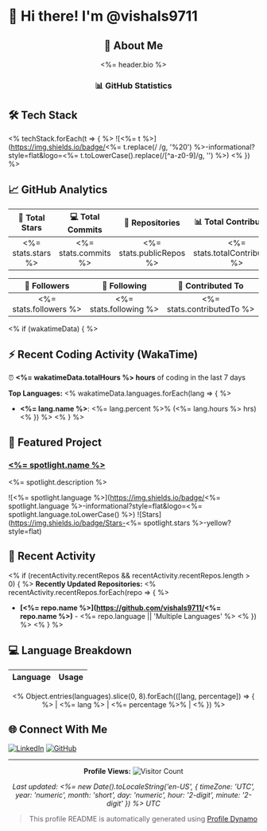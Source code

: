 # 👋 Hi there! I'm @vishals9711

<div align="center">

## 🚀 About Me
<%= header.bio %>

### 📊 GitHub Statistics

</div>

## 🛠️ Tech Stack
<% techStack.forEach(t => { %>
![<%= t %>](https://img.shields.io/badge/<%= t.replace(/ /g, '%20') %>-informational?style=flat&logo=<%= t.toLowerCase().replace(/[^a-z0-9]/g, '') %>) <% }) %>

## 📈 GitHub Analytics

<div align="center">

| 🌟 **Total Stars** | 💻 **Total Commits** | 📁 **Repositories** | 📊 **Total Contributions** |
|:------------------:|:-------------------:|:-------------------:|:--------------------------:|
| <%= stats.stars %> | <%= stats.commits %> | <%= stats.publicRepos %> | <%= stats.totalContributions %> |

| 👥 **Followers** | 🎯 **Following** | 🤝 **Contributed To** |
|:---------------:|:----------------:|:-------------------:|
| <%= stats.followers %> | <%= stats.following %> | <%= stats.contributedTo %> |

</div>

<% if (wakatimeData) { %>
## ⚡ Recent Coding Activity (WakaTime)
⏰ **<%= wakatimeData.totalHours %> hours** of coding in the last 7 days

**Top Languages:**
<% wakatimeData.languages.forEach(lang => { %>
- **<%= lang.name %>**: <%= lang.percent %>% (<%= lang.hours %> hrs)
<% }) %>
<% } %>

## 🚀 Featured Project
### **[<%= spotlight.name %>](<%= spotlight.url %>)**
<%= spotlight.description %>

![<%= spotlight.language %>](https://img.shields.io/badge/<%= spotlight.language %>-informational?style=flat&logo=<%= spotlight.language.toLowerCase() %>)
![Stars](https://img.shields.io/badge/Stars-<%= spotlight.stars %>-yellow?style=flat)

## 📝 Recent Activity
<% if (recentActivity.recentRepos && recentActivity.recentRepos.length > 0) { %>
**Recently Updated Repositories:**
<% recentActivity.recentRepos.forEach(repo => { %>
- **[<%= repo.name %>](https://github.com/vishals9711/<%= repo.name %>)** - <%= repo.language || 'Multiple Languages' %>
<% }) %>
<% } %>

## 💻 Language Breakdown

<div align="center">

| Language | Usage |
|:---------:|------:|
<% Object.entries(languages).slice(0, 8).forEach(([lang, percentage]) => { %>
| <%= lang %> | <%= percentage %>% |
<% }) %>

</div>

## 🌐 Connect With Me
[![LinkedIn](https://img.shields.io/badge/LinkedIn-0077B5?style=flat&logo=linkedin&logoColor=white)](https://linkedin.com/in/vishals9711)
[![GitHub](https://img.shields.io/badge/GitHub-100000?style=flat&logo=github&logoColor=white)](https://github.com/vishals9711)

---

<div align="center">

**Profile Views:** ![Visitor Count](https://komarev.com/ghpvc/?username=vishals9711&color=blue)

*Last updated: <%= new Date().toLocaleString('en-US', { timeZone: 'UTC', year: 'numeric', month: 'short', day: 'numeric', hour: '2-digit', minute: '2-digit' }) %> UTC*

> This profile README is automatically generated using [Profile Dynamo](https://github.com/vishals9711/profile-dynamo)

</div>

<!-- Proudly created with Profile Dynamo -->
